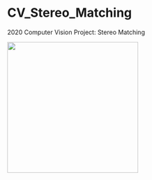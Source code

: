 # CV_Stereo_Matching
2020 Computer Vision Project: Stereo Matching

<p float="left">
  <img src="/images/occ1500_pch7_SSD_filling.png" width="300" />
</p>
